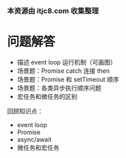 ### 本资源由 itjc8.com 收集整理
# 问题解答

- 描述 event loop 运行机制（可画图）
- 场景题：Promise catch 连接 then
- 场景题：Promise 和 setTimeout 顺序
- 场景题：各类异步执行顺序问题
- 宏任务和微任务的区别

回顾知识点：

- event loop
- Promise
- async/await
- 微任务和宏任务
